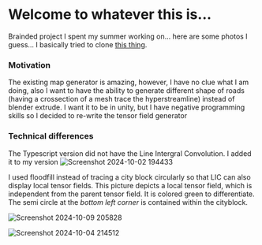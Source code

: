 # Welcome to whatever this is...

Brainded project I spent my summer working on... here are some photos I guess... I basically tried to clone [this thing](https://github.com/ProbableTrain/MapGenerator). 

### Motivation 
The existing map generator is amazing, however, I have no clue what I am doing, also I want to have the ability to generate different shape of roads (having a crossection of a mesh trace the hyperstreamline) instead of blender extrude. I want it to be in unity, but I have negative programming skills so I decided to re-write the tensor field generator 

### Technical differences
   The Typescript version did not have the Line Intergral Convolution. I added it to my version
  ![Screenshot 2024-10-02 194433](https://github.com/user-attachments/assets/5111e778-30f7-4c10-ab22-7e1dd28fb2bc)

I used floodfill instead of tracing a city block circularly so that LIC can also display local tensor fields.
This picture depicts a local tensor field, which is independent from the parent tensor field. It is colored green to differentiate. The semi circle at the *bottom left corner* is contained within the cityblock. 

  ![Screenshot 2024-10-09 205828](https://github.com/user-attachments/assets/fc56a6bc-a6d2-4c84-b4b7-a0561420ea0d)

  ![Screenshot 2024-10-04 214512](https://github.com/user-attachments/assets/604043e7-c819-4925-af7b-f72072d9e9ce)

    
  
 

